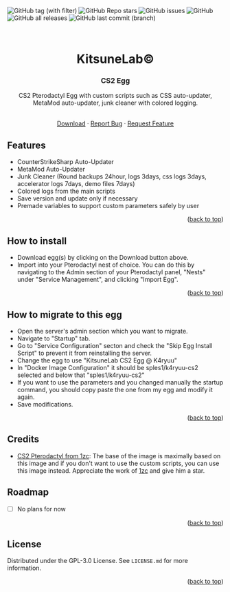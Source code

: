 <a name="readme-top"></a>

![GitHub tag (with filter)](https://img.shields.io/github/v/tag/K4ryuu/CS2-Egg?style=for-the-badge&label=Version)
![GitHub Repo stars](https://img.shields.io/github/stars/K4ryuu/CS2-Egg?style=for-the-badge)
![GitHub issues](https://img.shields.io/github/issues/K4ryuu/CS2-Egg?style=for-the-badge)
![GitHub](https://img.shields.io/github/license/K4ryuu/CS2-Egg?style=for-the-badge)
![GitHub all releases](https://img.shields.io/github/downloads/K4ryuu/CS2-Egg/total?style=for-the-badge)
![GitHub last commit (branch)](https://img.shields.io/github/last-commit/K4ryuu/CS2-Egg/dev?style=for-the-badge)

<!-- PROJECT LOGO -->
<br />
<div align="center">
  <h1 align="center">KitsuneLab©</h1>
  <h3 align="center">CS2 Egg</h3>
  <a align="center">CS2 Pterodactyl Egg with custom scripts such as CSS auto-updater, MetaMod auto-updater, junk cleaner with colored logging.</a>

  <p align="center">
    <br />
    <a href="https://github.com/K4ryuu/CS2-Egg/blob/dev/pterodactyl/kitsunelab-cs2-egg.json">Download</a>
    ·
    <a href="https://github.com/K4ryuu/CS2-Egg/issues/new?assignees=KitsuneLab-Development&labels=bug&projects=&template=bug_report.md&title=%5BBUG%5D">Report Bug</a>
    ·
    <a href="https://github.com/K4ryuu/CS2-Egg/issues/new?assignees=KitsuneLab-Development&labels=enhancement&projects=&template=feature_request.md&title=%5BREQ%5D">Request Feature</a>
  </p>
</div>

## Features

- CounterStrikeSharp Auto-Updater
- MetaMod Auto-Updater
- Junk Cleaner (Round backups 24hour, logs 3days, css logs 3days, accelerator logs 7days, demo files 7days)
- Colored logs from the main scripts
- Save version and update only if necessary
- Premade variables to support custom parameters safely by user

<p align="right">(<a href="#readme-top">back to top</a>)</p>

## How to install

- Download egg(s) by clicking on the Download button above.
- Import into your Pterodactyl nest of choice. You can do this by navigating to the Admin section of your Pterodactyl panel, "Nests" under "Service Management", and clicking "Import Egg".

<p align="right">(<a href="#readme-top">back to top</a>)</p>

## How to migrate to this egg

- Open the server's admin section which you want to migrate.
- Navigate to "Startup" tab.
- Go to "Service Configuration" secton and check the "Skip Egg Install Script" to prevent it from reinstalling the server.
- Change the egg to use "KitsuneLab CS2 Egg @ K4ryuu"
- In "Docker Image Configuration" it should be sples1/k4ryuu-cs2 selected and below that "sples1/k4ryuu-cs2"
- If you want to use the parameters and you changed manually the startup command, you should copy paste the one from my egg and modify it again.
- Save modifications.

<p align="right">(<a href="#readme-top">back to top</a>)</p>

## Credits

- [CS2 Pterodactyl from 1zc](https://github.com/1zc/CS2-Pterodactyl): The base of the image is maximally based on this image and if you don't want to use the custom scripts, you can use this image instead. Appreciate the work of [1zc](https://github.com/1zc) and give him a star.

## Roadmap

- [ ] No plans for now

<p align="right">(<a href="#readme-top">back to top</a>)</p>

<!-- LICENSE -->

## License

Distributed under the GPL-3.0 License. See `LICENSE.md` for more information.

<p align="right">(<a href="#readme-top">back to top</a>)</p>
